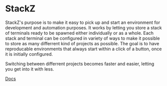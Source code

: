 # StackZ


StackZ's purpose is to make it easy to pick up and start an environment for development and automation purposes. It works by letting you store a stack of terminals ready to be spawned either individually or as a whole. Each stack and terminal can be configured in variety of ways to make it possible to store as many differrent kind of projects as possible. The goal is to have reproducable environments that always start within a click of a button, once it is initially configured.

Switching between differrent projects becomes faster and easier, letting you get into it with less.

[Docs](https://purgatoryforcookies.github.io/stackz)

